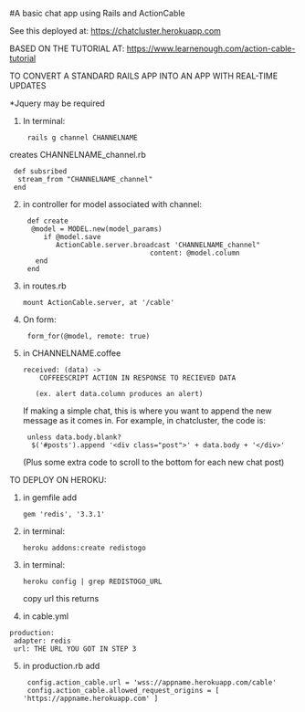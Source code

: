 #A basic chat app using Rails and ActionCable

See this deployed at:
https://chatcluster.herokuapp.com

BASED ON THE TUTORIAL AT:
https://www.learnenough.com/action-cable-tutorial

TO CONVERT A STANDARD RAILS APP INTO AN APP WITH REAL-TIME UPDATES

*Jquery may be required

1. In terminal:

        rails g channel CHANNELNAME

  creates CHANNELNAME_channel.rb<br/>
  
     def subsribed
      stream_from "CHANNELNAME_channel"
     end
    
2. in controller for model associated with channel:

        def create
         @model = MODEL.new(model_params)
            if @model.save
               ActionCable.server.broadcast 'CHANNELNAME_channel"
                                      content: @model.column
          end
        end

3. in routes.rb

       mount ActionCable.server, at '/cable'

4. On form:

        form_for(@model, remote: true)
    
5. in CHANNELNAME.coffee

       received: (data) ->
           COFFEESCRIPT ACTION IN RESPONSE TO RECIEVED DATA
          
          (ex. alert data.column produces an alert)
          
      If making a simple chat, this is where you want to append the new message as it comes in.
      For example, in chatcluster, the code is:
          
        unless data.body.blank? 
         $('#posts').append '<div class="post">' + data.body + '</div>'
      
      (Plus some extra code to scroll to the bottom for each new chat post)
          
 TO DEPLOY ON HEROKU:
 
1. in gemfile add

       gem 'redis', '3.3.1'
       
2. in terminal:

       heroku addons:create redistogo
    
3. in terminal:

       heroku config | grep REDISTOGO_URL
       
      copy url this returns
    
  4. in cable.yml
  
    production:
     adapter: redis
     url: THE URL YOU GOT IN STEP 3
    
5. in production.rb add

        config.action_cable.url = 'wss://appname.herokuapp.com/cable'
        config.action_cable.allowed_request_origins = [
       'https://appname.herokuapp.com' ]
    

    
 
       
 
